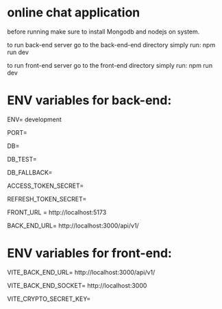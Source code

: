 # online chat application

before running make sure to install Mongodb and nodejs on system.

to run back-end server go to the back-end-end directory simply run:
npm run dev

to run front-end server go to the front-end directory simply run:
npm run dev

# ENV variables for back-end:

ENV= development

PORT=

DB=

DB_TEST=

DB_FALLBACK=

ACCESS_TOKEN_SECRET=

REFRESH_TOKEN_SECRET=

FRONT_URL = http://localhost:5173

BACK_END_URL= http://localhost:3000/api/v1/

# ENV variables for front-end:
VITE_BACK_END_URL= http://localhost:3000/api/v1/

VITE_BACK_END_SOCKET= http://localhost:3000

VITE_CRYPTO_SECRET_KEY=
